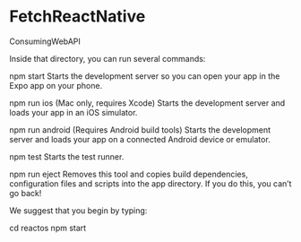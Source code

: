 # FetchReactNative
ConsumingWebAPI

Inside that directory, you can run several commands:

  npm start
    Starts the development server so you can open your app in the Expo
    app on your phone.

  npm run ios
    (Mac only, requires Xcode)
    Starts the development server and loads your app in an iOS simulator.

  npm run android
    (Requires Android build tools)
    Starts the development server and loads your app on a connected Android
    device or emulator.
  

  npm test
    Starts the test runner.

  npm run eject
    Removes this tool and copies build dependencies, configuration files
    and scripts into the app directory. If you do this, you can’t go back!


We suggest that you begin by typing:

  cd reactos
  npm start
